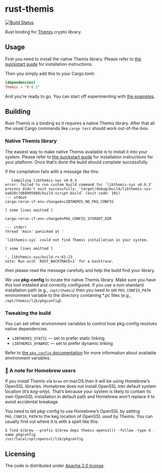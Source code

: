 # rust-themis

[![Build Status](https://travis-ci.org/ilammy/rust-themis.svg?branch=master)](https://travis-ci.org/ilammy/rust-themis)

Rust binding for [Themis] crypto library.

[Themis]: https://github.com/cossacklabs/themis

## Usage
 
First you need to install the native Themis library.
Please refer to [the quickstart guide] for installation instructions.

Then you simply add this to your Cargo.toml:

```toml
[dependencies]
themis = "0.0.3"
```

And you’re ready to go.
You can start off experimenting with [the examples].

[the quickstart guide]: https://github.com/cossacklabs/themis/blob/master/README.md#quickstart
[the examples]: https://github.com/ilammy/rust-themis/tree/master/examples

## Building

Rust-Themis is a binding so it requires a native Themis library.
After that all the usual Cargo commands like `cargo test` should work out-of-the-box.

### Native Themis library

The easiest way to make native Themis available is to install it into your system.
Please refer to [the quickstart guide] for installation instructions for your platform.
Once that’s done the build should complete successfully.

If the compilation fails with a message like this:

```
   Compiling libthemis-sys v0.0.3
error: failed to run custom build command for `libthemis-sys v0.0.3`
process didn't exit successfully: `target/debug/build/libthemis-sys-ea820c7d68995088/build-script-build` (exit code: 101)
--- stdout
cargo:rerun-if-env-changed=LIBTHEMIS_NO_PKG_CONFIG

[ some lines omitted ]

cargo:rerun-if-env-changed=PKG_CONFIG_SYSROOT_DIR

--- stderr
thread 'main' panicked at '

`libthemis-sys` could not find Themis installation in your system.

[ some lines omitted ]

', libthemis-sys/build.rs:61:23
note: Run with `RUST_BACKTRACE=1` for a backtrace.
```

then please read the message carefully and help the build find your library.

We use **pkg-config** to locate the native Themis library.
Make sure you have this tool installed and correctly configured.
If you use a non-standard installation path
(e.g., `/opt/themis`)
then you need to set `PKG_CONFIG_PATH` environment variable
to the directory containing *.pc files
(e.g., `/opt/themis/lib/pkgconfig`).

### Tweaking the build

You can set other environment variables to control how pkg-config resolves native dependencies.

- `LIBTHEMIS_STATIC` — set to prefer static linking
- `LIBTHEMIS_DYNAMIC` — set to prefer dynamic linking

Refer to [the `pkg_config` documentation] for more information about available environment variables.

[the `pkg_config` documentation]: https://docs.rs/pkg-config/latest/pkg_config/

### 🍺 A note for Homebrew users 

If you install Themis via `brew` on macOS then it will be using Homebrew’s OpenSSL libraries.
Homebrew does not install OpenSSL into default system location (it’s _keg-only_).
That’s because your system is likely to contain its own OpenSSL installation in default path
and Homebrew won’t replace it to avoid accidental breakage. 

You need to tell pkg-config to use Homebrew’s OpenSSL
by setting `PKG_CONFIG_PATH` to the keg location of OpenSSL used by Themis.
You can usually find out where it is with a spell like this:

```console
$ find $(brew --prefix $(brew deps themis-openssl)) -follow -type d -name pkgconfig
/usr/local/opt/openssl/lib/pkgconfig
```

## Licensing

The code is distributed under [Apache 2.0 license](LICENSE).
